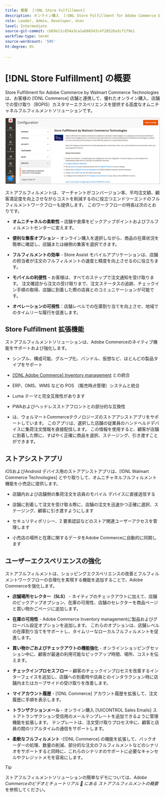 ```yaml
---
title: 概要  [!DNL Store Fulfillment]
description: オンライン購入  [!DNL Store Fulfillment for Adobe Commerce by Walmart Commerce Technologies]  店頭での受け取り（BOPI）のサポート方法を説明します。 ストアアシストモバイルを使用すると、店員やCommerceのお客様に対する BOPI のフルフィルメントと注文処理を効率化できます。
role: Leader, Admin, Developer, User
level: Intermediate
source-git-commit: cb69e11cd54a3ca1ab66543c4f28526a3cf1f9e1
workflow-type: tm+mt
source-wordcount: '595'
ht-degree: 0%

---
```


# [!DNL Store Fulfillment] の概要

Store Fulfillment for Adobe Commerce by Walmart Commerce Technologies は、お客様の [!DNL Commerce] 店舗と連携して、優れたオンライン購入、店舗での受け取り（BOPIS）カスタマーエクスペリエンスを提供する高度なオムニチャネルフルフィルメントソリューションです。

![Store Fulfillment solution Adobe Admin Configuration](assets/store-fulfillment-admin-home.png)

ストアフルフィルメントは、マーチャントがコンバージョン率、平均注文額、顧客満足度を向上させながらコストを削減するのに役立つエンドツーエンドのフルフィルメントワークフローも提供します。 このワークフローの特長は次のとおりです。

* **オムニチャネルの柔軟性** – 店舗や倉庫をピックアップポイントおよびフルフィルメントセンターに変えます。

* **便利な集客オプション** – オンライン購入を選択しながら、商品の在庫状況を簡単に確認し、店舗または縁側の集客を選択できます。

* **フルフィルメントの効率** - Store Assist モバイルアプリケーションは、店舗の担当者が注文のフルフィルメントの速度と精度を向上させるのに役立ちます。

* **モバイルの利便性** – お客様は、すべてのステップで注文通知を受け取ります。 注文確認から注文の受け取りまで、注文ステータスの追跡、チェックイン手順の取得、店舗に到着した際の店員とのコミュニケーションが可能です。

* **オペレーションの可視性**：店舗レベルでの在庫割り当てを向上させ、地域でのタイムリーな履行を促進します。

## Store Fulfillment 拡張機能

ストアフルフィルメントソリューションは、Adobe Commerceのネイティブ機能をサポートおよび強化します。

* シンプル、構成可能、グループ化、バンドル、仮想など、ほとんどの製品タイプをサポート

* [[!DNL Adobe Commerce] Inventory management](https://experienceleague.adobe.com/ja/docs/commerce-admin/inventory/basics/sources-stocks) との統合

* ERP、OMS、WMS などの POS （販売時点管理）システムと統合

* Luma テーマと完全互換性があります

* PWAおよびヘッドレスストアフロントとの部分的な互換性

* は、ウォルマートCommerceテクノロジーズのストアアシストアプリをサポートしています。 このアプリは、選択した店舗の従業員のハンドヘルドデバイスに集荷注文情報を直接配信します。 この情報を使用すると、顧客が店舗に到着した際に、すばやく正確に商品を選択、ステージング、引き渡すことができます。

## ストアシストアプリ

iOSおよびAndroid デバイス用のストアアシストアプリは、[!DNL Walmart Commerce Technologies] とやり取りして、オムニチャネルフルフィルメント機能を小売店に提供します。

* 店舗内および店舗側の集荷注文を店員のモバイル デバイスに直接送信する

* 店舗に到着して注文を受け取る際に、店舗の注文を迅速かつ正確に選択、ステージング、顧客に引き渡すようにします

* セキュリティポリシー、2 要素認証などのストア関連ユーザーアクセスを管理します

* 小売店の場所と在庫に関するデータをAdobe Commerceに自動的に同期します

## ユーザーエクスペリエンスの強化

ストアフルフィルメントは、ショッピングエクスペリエンスの改善とフルフィルメントワークフローの合理化を実現する機能を追加することで、Adobe Commerceを強化します。

* **店舗場所セレクター（SLS）** - ネイティブのチェックアウトに加えて、店舗のピックアップオプション、在庫の可用性、店舗のセレクターを商品ページと買い物かごページに追加します。

* **在庫の可用性** - Adobe Commerce Inventory managementに製品およびグローバル設定オプションを追加します。 これらのオプションは、店舗レベルの在庫割り当てをサポートし、タイムリーなローカルフルフィルメントを促進します。

* **買い物かごおよびチェックアウトの機能強化** - オンラインショッピングセッション中に、顧客が最速の利用可能なピックアップ時間、場所、コストを伝えます。

* **チェックインプロセスフロー** – 顧客のチェックインプロセスを改善するインターフェイスを追加し、店舗への到着時や店員とのインタラクション時に店舗内またはカーブサイドの受け取りを改善します。

* **マイアカウント履歴** - [!DNL Commerce] アカウント履歴を拡張して、注文履歴に手順を表示します。

* **トランザクションメール** - オンライン購入 [!UICONTROL Sales Emails] ストアトランザクション受信用のメールテンプレートを追加できるように管理機能を拡張します。 テンプレートは、注文受け取りプロセス中に、顧客と店員の間のリアルタイムの通信をサポートします。

* **柔軟なフルフィルメント** -[!DNL Commerce] の機能を拡張して、バックオーダーの処理、数量の削減、部分的な注文のフルフィルメントなどのシナリオをサポートすると同時に、これらのシナリオのサポートに必要なキャンセルやクレジットメモを容易にします。

>[!TIP]
>
> ストアフルフィルメントソリューションの簡単なデモについては、_Adobe Commerceのビデオとチュートリアル [&#128279;](https://experienceleague.adobe.com/docs/commerce-learn/tutorials/orders/store-fulfillment.html?lang=ja) にある  ストアフルフィルメントの概要_ を参照してください。


